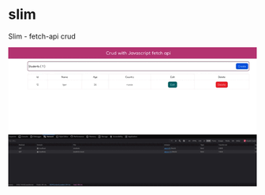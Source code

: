 # slim

Slim - fetch-api crud

![](https://github.com/IgorOlikov/slim/blob/main/slim-fetch-api-example.gif)